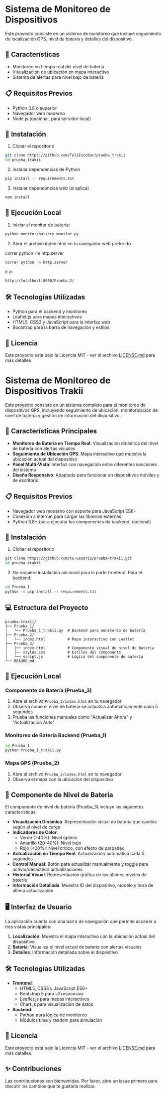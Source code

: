 # Sistema de Monitoreo de Dispositivos

Este proyecto consiste en un sistema de monitoreo que incluye seguimiento de localización GPS, nivel de batería y detalles del dispositivo.

## 🚀 Características

- Monitoreo en tiempo real del nivel de batería
- Visualización de ubicación en mapa interactivo
- Sistema de alertas para nivel bajo de batería

## 📋 Requisitos Previos

- Python 3.8 o superior
- Navegador web moderno
- Node.js (opcional, para servidor local)

## 🔧 Instalación

1. Clonar el repositorio
```bash
git clone https://github.com/TuliEscobar/prueba_trakii
cd prueba_trakii
```

2. Instalar dependencias de Python
```bash
pip install -r requirements.txt
```

3. Instalar dependencias web (si aplica)
```bash
npm install
```

## 🚀 Ejecución Local

1. Iniciar el monitor de batería:
```bash
python monitor/battery_monitor.py
```

2. Abrir el archivo index.html en tu navegador web preferido
   
correr python -m http.server
```bash
correr python -m http.server
```
ir a:
```bash
http://localhost:8000/Prueba_2/
```


## 🛠️ Tecnologías Utilizadas

- Python para el backend y monitoreo
- Leaflet.js para mapas interactivos
- HTML5, CSS3 y JavaScript para la interfaz web
- Bootstrap para la barra de navegación y estilos

## 📄 Licencia

Este proyecto está bajo la Licencia MIT - ver el archivo [LICENSE.md](LICENSE.md) para más detalles 

# Sistema de Monitoreo de Dispositivos Trakii

Este proyecto consiste en un sistema completo para el monitoreo de dispositivos GPS, incluyendo seguimiento de ubicación, monitorización de nivel de batería y gestión de información del dispositivo.

## 🚀 Características Principales

- **Monitoreo de Batería en Tiempo Real**: Visualización dinámica del nivel de batería con alertas visuales
- **Seguimiento de Ubicación GPS**: Mapa interactivo que muestra la ubicación actual del dispositivo
- **Panel Multi-Vista**: Interfaz con navegación entre diferentes secciones del sistema
- **Diseño Responsivo**: Adaptado para funcionar en dispositivos móviles y de escritorio

## 📋 Requisitos Previos

- Navegador web moderno con soporte para JavaScript ES6+
- Conexión a internet para cargar las librerías externas
- Python 3.8+ (para ejecutar los componentes de backend, opcional)

## 🔧 Instalación

1. Clonar el repositorio
```bash
git clone https://github.com/tu-usuario/prueba-trakii.git
cd prueba-trakii
```

2. No requiere instalación adicional para la parte frontend. Para el backend:
```bash
cd Prueba_1
python -m pip install -r requirements.txt
```

## 💻 Estructura del Proyecto

```
prueba-trakii/
├── Prueba_1/
│   └── Prueba_1_trakii.py  # Backend para monitoreo de batería
├── Prueba_2/
│   └── index.html          # Mapa interactivo con Leaflet
├── Prueba_3/
│   ├── index.html          # Componente visual de nivel de batería
│   ├── styles.css          # Estilos del componente
│   └── script.js           # Lógica del componente de batería
└── README.md
```

## 🚀 Ejecución Local

### Componente de Batería (Prueba_3)
1. Abre el archivo `Prueba_3/index.html` en tu navegador
2. Observa como el nivel de batería se actualiza automáticamente cada 5 segundos
3. Prueba las funciones manuales como "Actualizar Ahora" y "Actualización Auto"

### Monitoreo de Batería Backend (Prueba_1)
```bash
cd Prueba_1
python Prueba_1_trakii.py
```

### Mapa GPS (Prueba_2)
1. Abre el archivo `Prueba_2/index.html` en tu navegador
2. Observa el mapa con la ubicación del dispositivo

## 📱 Componente de Nivel de Batería

El componente de nivel de batería (Prueba_3) incluye las siguientes características:

- **Visualización Dinámica**: Representación visual de batería que cambia según el nivel de carga
- **Indicadores de Color**: 
  - Verde (>40%): Nivel óptimo
  - Amarillo (20-40%): Nivel bajo
  - Rojo (<20%): Nivel crítico, con efecto de parpadeo
- **Actualización en Tiempo Real**: Actualización automática cada 5 segundos
- **Control Manual**: Botón para actualizar manualmente y toggle para activar/desactivar actualizaciones
- **Historial Visual**: Representación gráfica de los últimos niveles de batería
- **Información Detallada**: Muestra ID del dispositivo, modelo y hora de última actualización

## 🖥️ Interfaz de Usuario

La aplicación cuenta con una barra de navegación que permite acceder a tres vistas principales:

1. **Localización**: Muestra el mapa interactivo con la ubicación actual del dispositivo
2. **Batería**: Visualiza el nivel actual de batería con alertas visuales
3. **Detalles**: Información detallada sobre el dispositivo

## 🛠️ Tecnologías Utilizadas

- **Frontend**:
  - HTML5, CSS3 y JavaScript ES6+
  - Bootstrap 5 para UI responsiva
  - Leaflet.js para mapas interactivos
  - Chart.js para visualización de datos
- **Backend**:
  - Python para lógica de monitoreo
  - Módulos time y random para simulación

## 📄 Licencia

Este proyecto está bajo la Licencia MIT - ver el archivo [LICENSE.md](LICENSE.md) para más detalles.

## ✨ Contribuciones

Las contribuciones son bienvenidas. Por favor, abre un issue primero para discutir los cambios que te gustaría realizar. 